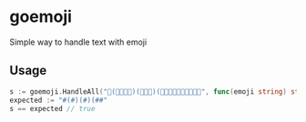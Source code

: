 # goemoji
Simple way to handle text with emoji

## Usage

```go
s := goemoji.HandleAll("👋(👨‍👩‍👧‍👧)(👨‍👩‍👧)(👨🏼‍🤝‍👨🏿👨🏼‍🤝‍👨🏿", func(emoji string) string { return "#" }, func(text string) string { return text })
expected := "#(#)(#)(##"
s == expected // true
```
